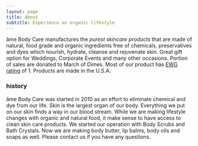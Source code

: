 ```yaml
---
layout: page
title: About
subtitle: Experience an organic lifestyle
---
```


âme Body Care manufactures the *_purest skincare products_* that are made of natural, food grade and organic ingredients free of chemicals, preservatives and dyes which nourish, hydrate, cleanse and rejuvenate skin. Great gift option for Weddings, Corporate Events and many other occasions. Portion of sales are donated to March of Dimes. Most of our product has [EWG rating](https://www.ewg.org/skindeep/browse/brands/6731) of 1. Products are made in the U.S.A.

### history

âme Body Care was started in 2010 as an effort to eliminate chemical and dye from our life. Skin is the largest organ of our body. Everything we put on our skin finds a way in our blood stream. While we are making lifestyle changes with organic and natural food, it make sense to have access to clean skin care products.  We started our operation with Body Scrubs and Bath Crystals. Now we are making body butter, lip balms, body oils and soaps as well. Please contact us if you have any questions.

